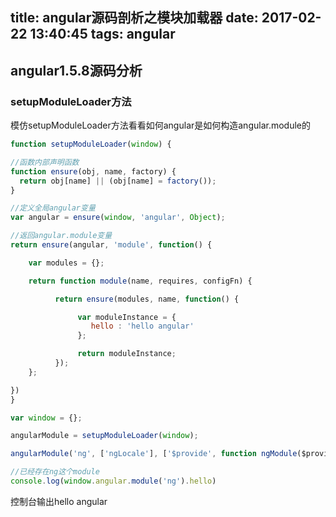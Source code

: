 title: angular源码剖析之模块加载器
date: 2017-02-22 13:40:45
tags: angular
---

## angular1.5.8源码分析

### setupModuleLoader方法

模仿setupModuleLoader方法看看如何angular是如何构造angular.module的

```js
function setupModuleLoader(window) {

//函数内部声明函数
function ensure(obj, name, factory) {
  return obj[name] || (obj[name] = factory());
}

//定义全局angular变量
var angular = ensure(window, 'angular', Object);

//返回angular.module变量
return ensure(angular, 'module', function() {

    var modules = {};

    return function module(name, requires, configFn) {

          return ensure(modules, name, function() {

               var moduleInstance = {
                  hello : 'hello angular'
               };

               return moduleInstance;
          });
    };

})
}

var window = {};

angularModule = setupModuleLoader(window);

angularModule('ng', ['ngLocale'], ['$provide', function ngModule($provide) {}]);

//已经存在ng这个module
console.log(window.angular.module('ng').hello)
```

控制台输出hello angular
